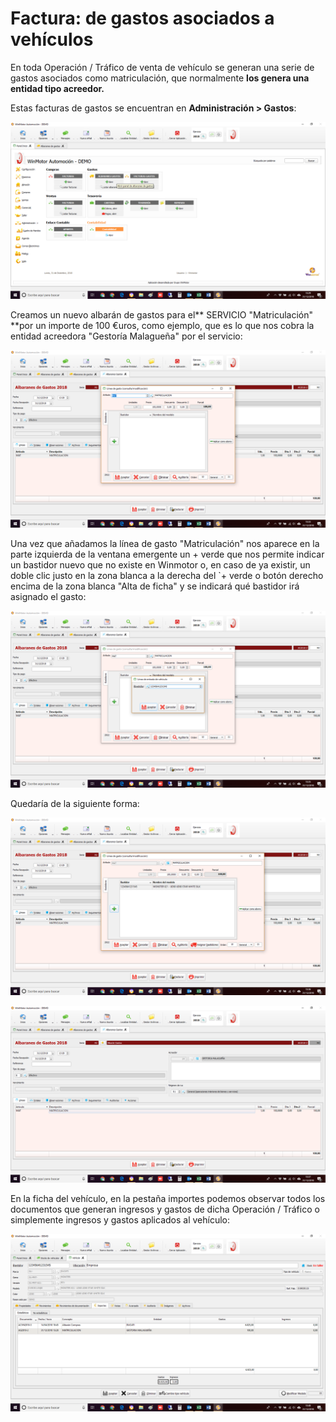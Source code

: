 # Factura: de gastos asociados a vehículos

En toda Operación / Tráfico de venta de vehículo se generan una serie de gastos asociados como matriculación, que normalmente **los genera una entidad tipo acreedor.**

Estas facturas de gastos se encuentran en **Administración > Gastos**:

![](<../../.gitbook/assets/image (117).png>)

Creamos un nuevo albarán de gastos para el\*\* SERVICIO "Matriculación" \*\*por un importe de 100 €uros, como ejemplo, que es lo que nos cobra la entidad acreedora "Gestoría Malagueña" por el servicio:

![](<../../.gitbook/assets/image (118).png>)

Una vez que añadamos la línea de gasto "Matriculación" nos aparece en la parte izquierda de la ventana emergente un + verde que nos permite indicar un bastidor nuevo que no existe en Winmotor o, en caso de ya existir, un doble clic justo en la zona blanca a la derecha del \`+ verde o botón derecho encima de la zona blanca "Alta de ficha" y se indicará qué bastidor irá asignado el gasto:

![](<../../.gitbook/assets/image (119).png>)

Quedaría de la siguiente forma:

![](<../../.gitbook/assets/image (120).png>)

![En la parte inferior del albarán nos aparece la opción de "Facturar"](<../../.gitbook/assets/image (121).png>)

En la ficha del vehículo, en la pestaña importes podemos observar todos los documentos que generan ingresos y gastos de dicha Operación / Tráfico o simplemente ingresos y gastos aplicados al vehículo:

![](<../../.gitbook/assets/image (122).png>)
